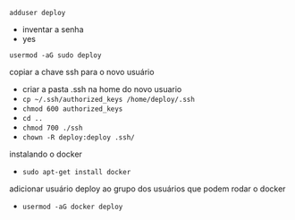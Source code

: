 `adduser deploy`
- inventar a senha
-  yes

`usermod -aG sudo deploy`

copiar a chave ssh para o novo usuário
- criar a pasta .ssh na home do novo usuario
- `cp ~/.ssh/authorized_keys /home/deploy/.ssh`
- `chmod 600 authorized_keys`
- `cd ..`
- `chmod 700 ./ssh`
- `chown -R deploy:deploy .ssh/`

instalando o docker
- `sudo apt-get install docker`

adicionar usuário deploy ao grupo dos usuários que podem rodar o docker
- `usermod -aG docker deploy`

